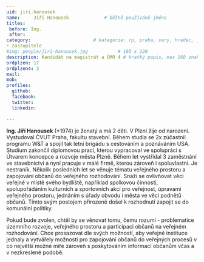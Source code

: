 ```yaml
---
uid: jiri.hanousek
name:     Jiří Hanousek      		# běžně používáné jméno
titles:
 before: Ing.
 after: 
category:                 		# kategorie: rp, praha, vary, hradec, jmk, senat
- zastupitele
#img: people/jiri-hanousek.jpg           # 165 x 220
description: Kandidát na magistrát a ÚMO 4 # kratký popis, max 160 znaků
ordplzen: 17
ordplzen4: 3
mail:
mob: 
profiles:
  github:
  facebook:				
  twitter:
  linkedin: 

---
```


**Ing. Jiří Hanousek** (*1974) je ženatý a má 2 děti. V Plzni žije od narození.
Vystudoval ČVUT Praha, fakultu stavební. Během studia se 2x zúčastnil programu W&amp;T a
spojil tak letní brigádu s cestováním a poznáváním USA. Studium zakončil diplomovou prací,
kterou vypracoval ve spolupráci s Útvarem koncepce a rozvoje města Plzně. Během let
vystřídal 3 zaměstnání ve stavebnictví a nyní pracuje v malé firmě, kterou zároveň i spoluvlastní.
Je nestraník. Několik posledních let se věnuje tématu veřejného prostoru a zapojování
občanů do veřejného rozhodování. Snaží se ovlivňovat věci veřejné v místě svého bydliště, 
například spolkovou činností, spolupořádáním kulturních a sportovních akcí pro veřejnost, úpravami
veřejného prostoru, jednáním s úřady obvodu i města ve věci podnětů občanů. Tímto svým postojem
přirozeně došel k rozhodnutí zapojit se do komunální politiky. 

Pokud bude zvolen, chtěl by se věnovat tomu, čemu rozumí - problematice územního rozvoje, veřejného prostoru a
participaci občanů na veřejném rozhodování. Chce prosazovat dle svých možností, aby veřejné instituce jednaly a vytvářely možnosti
pro zapojování občanů do veřejných procesů v co největší možné míře zároveň s poskytováním
informací občanům včas a v nezkreslené podobě. 
